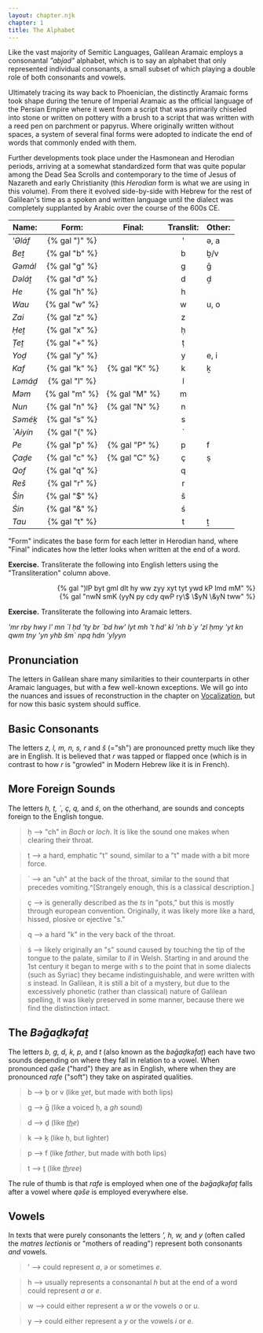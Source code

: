 ```yaml
---
layout: chapter.njk
chapter: 1
title: The Alphabet
---
```


Like the vast majority of Semitic Languages, Galilean Aramaic employs a consonantal *"abjad"* alphabet, which is to say an alphabet that only represented individual consonants, a small subset of which playing a double role of both consonants and vowels. 

Ultimately tracing its way back to Phoenician, the distinctly Aramaic forms took shape during the tenure of Imperial Aramaic as the official language of the Persian Empire where it went from a script that was primarily chiseled into stone or written on pottery with a brush to a script that was written with a reed pen on parchment or papyrus. Where originally written without spaces, a system of several final forms were adopted to indicate the end of words that commonly ended with them.

Further developments took place under the Hasmonean and Herodian periods, arriving at a somewhat standardized form that was quite popular among the Dead Sea Scrolls and contemporary to the time of Jesus of Nazareth and early Christianity (this *Herodian* form is what we are using in this volume). From there it evolved side-by-side with Hebrew for the rest of Galilean's time as a spoken and written language until the dialect was completely supplanted by Arabic over the course of the 600s CE.

| Name:     | Form:         | Final:        | Translit: | Other: |
| --------- | :-----------: | :-----------: | :-------: | ------ |
| *'Əláf*   | {% gal ")" %} |               | '         | ə, a   |
| *Beṯ*     | {% gal "b" %} |               | b         | ḇ/v    |
| *Gəmál*   | {% gal "g" %} |               | g         | ḡ      |
| *Dəláṯ*   | {% gal "d" %} |               | d         | ḏ      |
| *He*      | {% gal "h" %} |               | h         |        |
| *Wau*     | {% gal "w" %} |               | w         | u, o   |
| *Zai*     | {% gal "z" %} |               | z         |        |
| *Ḥeṯ*     | {% gal "x" %} |               | ḥ         |        |
| *Ṭeṯ*     | {% gal "+" %} |               | ṭ         |        |
| *Yoḏ*     | {% gal "y" %} |               | y         | e, i   |
| *Kaf*     | {% gal "k" %} | {% gal "K" %} | k         | ḵ      |
| *Ləmáḏ*   | {% gal "l" %} |               | l         |        |
| *Məm*     | {% gal "m" %} | {% gal "M" %} | m         |        |
| *Nun*     | {% gal "n" %} | {% gal "N" %} | n         |        |
| *Səméḵ*   | {% gal "s" %} |               | s         |        |
| *`Aiyín*  | {% gal "(" %} |               | `         |        |
| *Pe*      | {% gal "p" %} | {% gal "P" %} | p         | f      |
| *Çaḏe*    | {% gal "c" %} | {% gal "C" %} | ç         | ṣ      |
| *Qof*     | {% gal "q" %} |               | q         |        |
| *Reš*     | {% gal "r" %} |               | r         |        |
| *Šin*     | {% gal "$" %} |               | š         |        |
| *Śin*     | {% gal "&" %} |               | ś         |        |
| *Tau*     | {% gal "t" %} |               | t         | ṯ      |

"Form" indicates the base form for each letter in Herodian hand, where "Final" indicates how the letter looks when written at the end of a word. 

**Exercise.** Transliterate the following into English letters using the "Transliteration" column above.

<div style="text-align:right">
{% gal ")lP byt gml dlt hy ww zyy xyt tyt ywd kP lmd mM" %}<br>
{% gal "nwN smK (yyN py cdy qwP ry\$ \$yN \&yN tww" %}
</div>

**Exercise.** Transliterate the following into Aramaic letters.

*'mr rby hwy l' mn \`l ḥd 'ty br \`bd hw' lyt mh 't hd' kl 'nh b\`y 'zl ḥmy 'yt kn qwm tny 'yn yhb šm` npq hdn 'ylyyn*

## Pronunciation

The letters in Galilean share many similarities to their counterparts in other Aramaic languages, but with a few well-known exceptions. We will go into the nuances and issues of reconstruction in the chapter on [Vocalization](/chapter/vocalization), but for now this basic system should suffice.

## Basic Consonants

The letters *z, l, m, n, s, r* and *š* (="sh") are pronounced pretty much like they are in English. It is believed that *r* was tapped or flapped once (which is in contrast to how *r* is "growled" in Modern Hebrew like it is in French).

## More Foreign Sounds

The letters *ḥ, ṭ, `, ç, q,* and *ś*, on the otherhand, are sounds and concepts foreign to the English tongue.

> ḥ ⟶ "ch" in *Bach* or *loch*. It is like the sound one makes when clearing their throat.

> ṭ ⟶ a hard, emphatic "t" sound, similar to a "t" made with a bit more force.

> ` ⟶ an "uh" at the back of the throat, similar to the sound that precedes vomiting.^[Strangely enough, this is a classical description.]

> ç ⟶ is generally described as the *ts* in "pots," but this is mostly through european convention. Originally, it was likely more like a hard, hissed, plosive or ejective "s."

> q ⟶ a hard "k" in the very back of the throat.

> ś ⟶ likely originally an "s" sound caused by touching the tip of the tongue to the palate, similar to *ll* in Welsh. Starting in and around the 1st century it began to merge with *s* to the point that in some dialects (such as Syriac) they became indistinguishable, and were written with *s* instead. In Galilean, it is still a bit of a mystery, but due to the excessively phonetic (rather than classical) nature of Galilean spelling, it was likely preserved in some manner, because there we find the distinction intact.

## The *Bəḡaḏkəfaṯ* 

The letters *b, g, d, k, p,* and *t* (also known as the *bəḡaḏkəfaṯ*) each have two sounds depending on where they fall in relation to a vowel. When pronounced *qəše* ("hard") they are as in English, where when they are pronounced *rafe* ("soft") they take on aspirated qualities.

> b ⟶ ḇ or v (like *<u>v</u>et*, but made with both lips)

> g ⟶ ḡ (like a voiced ḥ, a *gh* sound)

> d ⟶ ḏ (like *<u>th</u>e*)

> k ⟶ ḵ (like ḥ, but lighter)

> p ⟶ f (like *<u>f</u>ather*, but made with both lips)

> t ⟶ ṯ (like *<u>th</u>ree*)

The rule of thumb is that *rafe* is employed when one of the *bəḡaḏkəfaṯ* falls after a vowel where *qəše* is employed everywhere else.

## Vowels

In texts that were purely consonants the letters *', h, w,* and *y* (often called the *matres lectionis* or "mothers of reading") represent both consonants *and* vowels.

> '  ⟶ could represent *a*, *ə* or sometimes *e*.

> h ⟶ usually represents a consonantal *h* but at the end of a word could represent *a* or *e*.

> w  ⟶ could either represent a *w* or the vowels *o* or *u*.

> y  ⟶ could either represent a *y* or the vowels *i* or *e*.

<!--

%\noindent
%For final \textit{a} the letter \textit{h} is used "by default."\footnote{Although both \textit{h} and \textit{'} are found in manuscripts for final \textit{a}, the latter (outside of words with established final \textit{'}) is a result of "corrections" (read: well-intentioned mistakes) made by Eastern Aramaic-speaking scribes.} These can be combined into various ways to represent a variety of vowel sequences depending on where they fall in a word:
%
%
%\noindent\begin{tabu} to \textwidth {X[l] X[l]}
%\Gal{)y-} ⟶ initial \textit{i-} or \textit{e-}	&	\Gal{-)y} ⟶ final \textit{-ai} or \textit{-a\"{e}}.		\\
%\Gal{)yy-} ⟶ initial \textit{ai-}			&	\Gal{-yh}  ⟶ final \textit{-e}		\\
%\Gal{)w-} ⟶ initial \textit{o-} or \textit{u-}	&	\Gal{-yyh}  ⟶ final \textit{-(a)yya}	\\
%\Gal{)ww-} ⟶ initial \textit{au-}	&		\\
%\end{tabu}
%
%\noindent
%For example: \Gal{)wwyr} = \textit{awer} ("air"), \Gal{tryyN} = either \textit{t\uh{}raiyin} or \textit{t\uh{}rayan}.
%
%Intermittent \textit{\uh{}} and \textit{a} vowels outside of the above examples were not noted without the use of Vocalization Markings.
%
%\noindent{Exercise.} Transliterate the following into Aramaic letters using the appropriate vowel letters:
%
%\textit{yom, melta}
-->